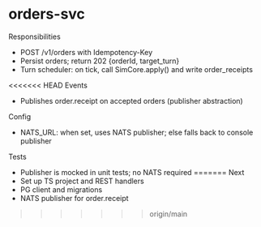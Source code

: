 # orders-svc

Responsibilities
- POST /v1/orders with Idempotency-Key
- Persist orders; return 202 {orderId, target_turn}
- Turn scheduler: on tick, call SimCore.apply() and write order_receipts

<<<<<<< HEAD
Events
- Publishes order.receipt on accepted orders (publisher abstraction)

Config
- NATS_URL: when set, uses NATS publisher; else falls back to console publisher

Tests
- Publisher is mocked in unit tests; no NATS required
=======
Next
- Set up TS project and REST handlers
- PG client and migrations
- NATS publisher for order.receipt
>>>>>>> origin/main


